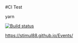 #CI Test

yarn



[![Build status](https://ci.appveyor.com/api/projects/status/r5x0auxeg1uwp749/branch/main?svg=true)](https://ci.appveyor.com/project/Stimul88/events/branch/main)

https://stimul88.github.io/Events/
